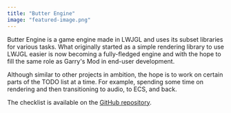 ```yaml
---
title: "Butter Engine"
image: "featured-image.png"
---
```


Butter Engine is a game engine made in LWJGL and uses its subset libraries for various tasks. What originally started as a simple rendering library to use LWJGL easier is now becoming a fully-fledged engine and with the hope to fill the same role as Garry's Mod in end-user development.

Although similar to other projects in ambition, the hope is to work on certain parts of the TODO list at a time. For example, spending some time on rendering and then transitioning to audio, to ECS, and back.

The checklist is available on the [GitHub repository](https://github.com/joshuafhiggins/ButterEngine).
